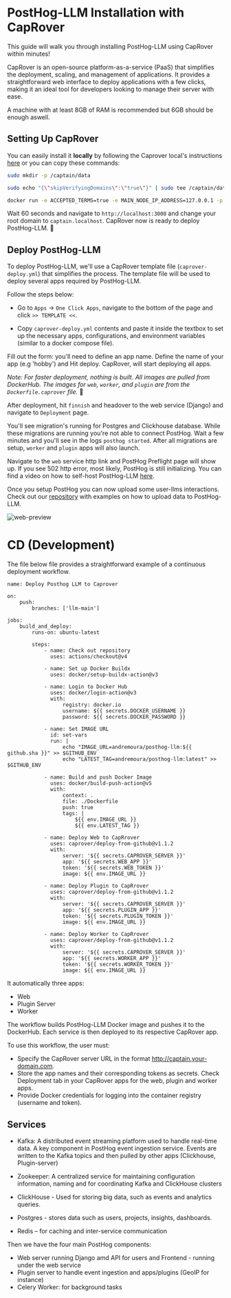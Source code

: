 # PostHog-LLM Installation with CapRover

This guide will walk you through installing PostHog-LLM using CapRover within minutes! 

CapRover is an open-source platform-as-a-service (PaaS) that simplifies the deployment, scaling, and management of applications. It provides a straightforward web interface to deploy applications with a few clicks, making it an ideal tool for developers looking to manage their server with ease.

A machine with at least 8GB of RAM is recommended but 6GB should be enough aswell.

## Setting Up CapRover

You can easily install it **locally** by following the Caprover local's instructions [here](https://caprover.com/docs/get-started.html) or you can copy these commands:

```bash
sudo mkdir -p /captain/data

sudo echo "{\"skipVerifyingDomains\":\"true\"}" | sudo tee /captain/data/config-override.json > /dev/null

docker run -e ACCEPTED_TERMS=true -e MAIN_NODE_IP_ADDRESS=127.0.0.1 -p 80:80 -p 443:443 -p 3000:3000 -v /var/run/docker.sock:/var/run/docker.sock -v /captain:/captain caprover/caprover
```

Wait 60 seconds and navigate to `http://localhost:3000` and change your root domain to `captain.localhost`. CapRover now is ready to deploy PostHog-LLM. 🚀 


## Deploy PostHog-LLM

To deploy PostHog-LLM, we'll use a CapRover template file (`caprover-deploy.yml`) that simplifies the process. The template file will be used to deploy several apps required by PostHog-LLM.

Follow the steps below:

* Go to `Apps` -> `One Click Apps`, navigate to the bottom of the page and click `>> TEMPLATE <<`.

* Copy `caprover-deploy.yml` contents and paste it inside the textbox to set up the necessary apps, configurations, and environment variables (similar to a docker compose file). 


Fill out the form: you'll need to define an app name. Define the name of your app (e.g 'hobby') and Hit deploy. CapRover, will start deploying all apps.

*Note: For faster deployment, nothing is built. All images are pulled from DockerHub. The images for `web`, `worker`, and `plugin` are from the `Dockerfile.caprover` file.*  🚀 

After deployment, hit `finnish` and headover to the web service (Django) and navigate to `Deployment` page.

You'll see migration's running for Postgres and Clickhouse database. While these migrations are running you're not able to connect PostHog. Wait a few minutes and you'll see in the logs `posthog started`. After all migrations are setup, `worker` and `plugin` apps will also launch.

Navigate to the `web` service http link and PostHog Preflight page will show up. If you see 502 http error, most likely, PostHog is still initializing. You can find a video on how to self-host PostHog-LLM [here](https://www.youtube.com/watch?v=acPLzzzcui8).

Once you setup PostHog you can now upload some user-llms interactions. Check out our [repository](https://github.com/postlang/posthog-llm-examples) with examples on how to upload data to PostHog-LLM.

![web-preview](https://github.com/user-attachments/assets/da7fa7c7-7637-46e6-ae6c-40e774c38799)


# CD (Development)

The file below file provides a straightforward example of a continuous deployment workflow.

```docker
name: Deploy Posthog LLM to Caprover

on:
    push:
        branches: ['llm-main']

jobs:
    build_and_deploy:
        runs-on: ubuntu-latest

        steps:
            - name: Check out repository
              uses: actions/checkout@v4

            - name: Set up Docker Buildx
              uses: docker/setup-buildx-action@v3

            - name: Login to Docker Hub
              uses: docker/login-action@v3
              with:
                  registry: docker.io
                  username: ${{ secrets.DOCKER_USERNAME }}
                  password: ${{ secrets.DOCKER_PASSWORD }}

            - name: Set IMAGE URL
              id: set-vars
              run: |
                  echo "IMAGE_URL=andremoura/posthog-llm:${{ github.sha }}" >> $GITHUB_ENV
                  echo "LATEST_TAG=andremoura/posthog-llm:latest" >> $GITHUB_ENV

            - name: Build and push Docker Image
              uses: docker/build-push-action@v5
              with:
                  context: .
                  file: ./Dockerfile
                  push: true
                  tags: |
                      ${{ env.IMAGE_URL }}
                      ${{ env.LATEST_TAG }}

            - name: Deploy Web to CapRrover
              uses: caprover/deploy-from-github@v1.1.2
              with:
                  server: '${{ secrets.CAPROVER_SERVER }}'
                  app: '${{ secrets.WEB_APP }}'
                  token: '${{ secrets.WEB_TOKEN }}'
                  image: ${{ env.IMAGE_URL }}

            - name: Deploy Plugin to CapRrover
              uses: caprover/deploy-from-github@v1.1.2
              with:
                  server: '${{ secrets.CAPROVER_SERVER }}'
                  app: '${{ secrets.PLUGIN_APP }}'
                  token: '${{ secrets.PLUGIN_TOKEN }}'
                  image: ${{ env.IMAGE_URL }}

            - name: Deploy Worker to CapRrover
              uses: caprover/deploy-from-github@v1.1.2
              with:
                  server: '${{ secrets.CAPROVER_SERVER }}'
                  app: '${{ secrets.WORKER_APP }}'
                  token: '${{ secrets.WORKER_TOKEN }}'
                  image: ${{ env.IMAGE_URL }}
```

It automatically three apps:
* Web
* Plugin Server
* Worker

The workflow builds PostHog-LLM Docker image and pushes it to the DockerHub. Each service is then deployed to its respective CapRover app.

To use this workflow, the user must:

* Specify the CapRover server URL in the format http://captain.your-domain.com.
* Store the app names and their corresponding tokens as secrets. Check Deployment tab in your CapRover apps for the web, plugin and worker apps.
* Provide Docker credentials for logging into the container registry (username and token).

##  Services
* Kafka: A distributed event streaming platform used to handle real-time data. A key component in PostHog event ingestion service. Events are written to the Kafka topics and then pulled by other apps (Clickhouse, Plugin-server)

* Zookeeper: A centralized service for maintaining configuration information, naming and for coordinating Kafka and ClickHouse clusters

* ClickHouse - Used for storing big data, such as events and analytics queries.

* Postgres - stores data such as users, projects, insights, dashboards.

* Redis – for caching and inter-service communication

Then we have the four main PostHog components:

* Web server running Django amd API for users and Frontend - running under the web service
* Plugin server to handle event ingestion and apps/plugins (GeoIP for instance)
* Celery Worker: for background tasks